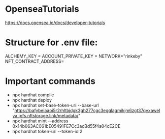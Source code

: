 # OpenseaTutorials
https://docs.opensea.io/docs/developer-tutorials

# Structure for .env file:
ALCHEMY_KEY = 
ACCOUNT_PRIVATE_KEY = 
NETWORK="rinkeby"
NFT_CONTRACT_ADDRESS= <Needs to be inserted after deployment>

# Important commands
- npx hardhat compile
- npx hardhat deploy
- npx hardhat set-base-token-uri --base-url "https://bafybeiaaoi5r2rhltbjdgk3gh277cgc3egqlagmikjm6zgt37qvxawelya.ipfs.nftstorage.link/metadata/"
- npx hardhat mint --address 0x14b063AC061bE05491FE7Cc3acBd55f4a04cE2CE
- npx hardhat token-uri --token-id 2
